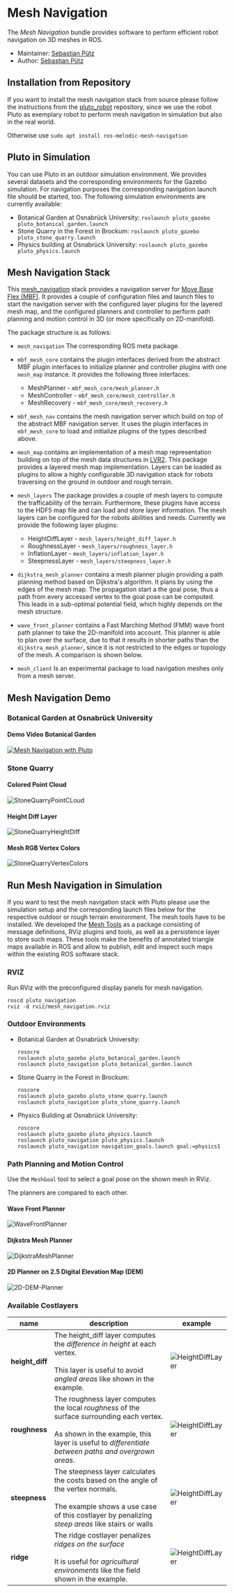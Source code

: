 # Mesh Navigation

The *Mesh Navigation* bundle provides software to perform efficient robot navigation on 3D meshes in ROS.

* Maintainer: [Sebastian Pütz](mailto:spuetz@uos.de)
* Author: [Sebastian Pütz](mailto:spuetz@uos.de)

## Installation from Repository

If you want to install the mesh navigation stack from source please follow the instructions from the 
[pluto_robot](https://github.com/uos/pluto_robot) repository, since we use the robot Pluto as exemplary
robot to perform mesh navigation in simulation but also in the real world.

Otherwise use `sudo apt install ros-melodic-mesh-navigation`

## Pluto in Simulation

You can use Pluto in an outdoor simulation environment. We provides several datasets and the corresponding environments
for the Gazebo simulation. For navigation purposes the corresponding navigation launch file should be started, too. 
The following simulation environments are currently available:

- Botanical Garden at Osnabrück University: `roslaunch pluto_gazebo pluto_botanical_garden.launch`
- Stone Quarry in the Forest in Brockum: `roslaunch pluto_gazebo pluto_stone_quarry.launch`
- Physics building at Osnabrück University: `roslaunch pluto_gazebo pluto_physics.launch`

## Mesh Navigation Stack

This [mesh_navigation](https://github.com/uos/mesh_navigation) stack provides a navigation server for 
[Move Base Flex (MBF)](https://github.com/magazino/move_base_flex). It provides a couple of configuration files and launch 
files to start the navigation server with the configured layer plugins for the layered mesh map, and the configured
planners and controller to perform path planning and motion control in 3D (or more specifically on 2D-manifold). 

The package structure is as follows:

- `mesh_navigation` The corresponding ROS meta package.

- `mbf_mesh_core` contains the plugin interfaces derived from the abstract MBF plugin interfaces to initialize 
  planner and controller plugins with one `mesh_map` instance. It provides the following three interfaces:
  
  - MeshPlanner - `mbf_mesh_core/mesh_planner.h`
  - MeshController - `mbf_mesh_core/mesh_controller.h`
  - MeshRecovery - `mbf_mesh_core/mesh_recovery.h`

- `mbf_mesh_nav` contains the mesh navigation server which build on top of the abstract MBF navigation server.
  It uses the plugin interfaces in `mbf_mesh_core` to load and initialize plugins of the types described above.

- `mesh_map` contains an implementation of a mesh map representation building on top of the mesh data structures
  in [LVR2](https://github.com/uos/lvr2). This package provides a layered mesh map implementation. Layers can be 
  loaded as plugins to allow a highly configurable 3D navigation stack for robots traversing on the ground in outdoor
  and rough terrain.

- `mesh_layers` The package provides a couple of mesh layers to compute the trafficability of the terrain. 
  Furthermore, these plugins have access to the HDF5 map file and can load and store layer information. 
  The mesh layers can be configured for the robots abilities and needs. Currently we provide the following layer plugins:
  
  - HeightDiffLayer - `mesh_layers/height_diff_layer.h`
  - RoughnessLayer - `mesh_layers/roughness_layer.h`
  - InflationLayer - `mesh_layers/inflation_layer.h`
  - SteepnessLayer - `mesh_layers/steepness_layer.h`

- `dijkstra_mesh_planner` contains a mesh planner plugin providing a path planning method based on Dijkstra's algorithm.
  It plans by using the edges of the mesh map. The propagation start a the goal pose, thus a path from every accessed 
  vertex to the goal pose can be computed. This leads in a sub-optimal potential field, which highly depends on the mesh 
  structure.

- `wave_front_planner` contains a Fast Marching Method (FMM) wave front path planner to take the 2D-manifold into account.
  This planner is able to plan over the surface, due to that it results in shorter paths than the `dijkstra_mesh_planner`,
  since it is not restricted to the edges or topology of the mesh. A comparison is shown below.

- `mesh_client` Is an experimental package to load navigation meshes only from a mesh server.

## Mesh Navigation Demo

### Botanical Garden at Osnabrück University

#### Demo Video Botanical Garden

[![Mesh Navigation with Pluto](http://img.youtube.com/vi/qAUWTiqdBM4/0.jpg)](http://www.youtube.com/watch?v=qAUWTiqdBM4)

### Stone Quarry

#### Colored Point Cloud

![StoneQuarryPointCLoud](docs/images/stone_quarry/cloud.png?raw=true "Stone Quarry Point Cloud")

#### Height Diff Layer

![StoneQuarryHeightDiff](docs/images/stone_quarry/height_diff.jpg?raw=true "Stone Quarry Height Diff")

#### Mesh RGB Vertex Colors

![StoneQuarryVertexColors](docs/images/stone_quarry/mesh_rgb.jpg?raw=true "Stone Quarry Vertex Colors")

## Run Mesh Navigation in Simulation

If you want to test the mesh navigation stack with Pluto please use the simulation setup and the corresponding launch
files below for the respective outdoor or rough terrain environment. The mesh tools have to be installed.
We developed the [Mesh Tools](https://github.com/uos/mesh_tools) as a package consisting of message definitions, RViz plugins and tools, as well as a
persistence layer to store such maps. These tools make the benefits of annotated triangle maps available in ROS and
allow to publish, edit and inspect such maps within the existing ROS software stack.

### RVIZ

Run RViz with the preconfigured display panels for mesh navigation. 

```
roscd pluto_navigation
rviz -d rviz/mesh_navigation.rviz
```

### Outdoor Environments

- Botanical Garden at Osnabrück University: 
  
  ```
  rosocre
  roslaunch pluto_gazebo pluto_botanical_garden.launch
  roslaunch pluto_navigation pluto_botanical_garden.launch
  ```

- Stone Quarry in the Forest in Brockum: 
  
  ```
  roscore
  roslaunch pluto_gazebo pluto_stone_quarry.launch
  roslaunch pluto_navigation pluto_stone_quarry.launch
  ```

- Physics Building at Osnabrück University: 
  
  ```
  roscore
  roslaunch pluto_gazebo pluto_physics.launch
  roslaunch pluto_navigation pluto_physics.launch
  roslaunch pluto_navigation navigation_goals.launch goal:=physics1
  ```

### Path Planning and Motion Control

Use the `MeshGoal` tool to select a goal pose on the shown mesh in RViz. 

The planners are compared to each other.

#### Wave Front Planner

![WaveFrontPlanner](docs/images/stone_quarry/fmm_pot.jpg?raw=true "Wave Front Planner")

#### Dijkstra Mesh Planner

![DijkstraMeshPlanner](docs/images/stone_quarry/dijkstra_pot.jpg?raw=true "Dijkstra Mesh Planner")

#### 2D Planner on 2.5 Digital Elevation Map (DEM)

![2D-DEM-Planner](docs/images/stone_quarry/dem_side.jpg?raw=true "2D DEM Planner")

### Available Costlayers

| name            | description                                                                                                                                                                                             | example                                                                                     |
| --------------- | ------------------------------------------------------------------------------------------------------------------------------------------------------------------------------------------------------- | ------------------------------------------------------------------------------------------- |
| **height_diff** | The height_diff layer computes the *difference in height* at each vertex.<br/><br/>This layer is useful to avoid *angled areas* like shown in the example.                                              | ![HeightDiffLayer](docs/images/costlayers/height_diff.jpg?raw=true "Height Diff Costlayer") |
| **roughness**   | The roughness layer computes the local *roughness* of the surface surrounding each vertex.<br/><br/>As shown in the example, this layer is useful to *differentiate between paths and overgrown areas*. | ![HeightDiffLayer](docs/images/costlayers/roughness.jpg?raw=true "Height Diff Costlayer")   |
| **steepness**   | The steepness layer calculates the costs based on the angle of the vertex normals.<br/><br/>The example shows a use case of this costlayer by penalizing *steep areas* like stairs or walls             | ![HeightDiffLayer](docs/images/costlayers/steepness.jpg?raw=true "Height Diff Costlayer")   |
| **ridge**       | The ridge costlayer penalizes *ridges on the surface*<br/><br/>It is useful for *agricultural environments* like the field shown in the example.                                                        | ![HeightDiffLayer](docs/images/costlayers/ridge.jpg?raw=true "Height Diff Costlayer")       |


